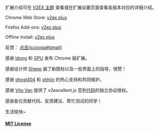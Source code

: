 扩展介绍可在 [V2EX 主题](http://www.v2ex.com/t/198074) 查看或在扩展设置页面查看各版本对应的详细介绍。

Chrome Web Store: [v2ex plus](https://chrome.google.com/webstore/detail/daeclijmnojoemooblcbfeeceopnkolo)

Firefox Add-ons: [v2ex plus](https://addons.mozilla.org/zh-CN/firefox/addon/v2ex-plus9/)

Offline install: [v2ex plus](https://github.com/sciooga/v2ex-plus/releases)

反馈： [点击(sciooga#gmail)](mailto:sciooga@gmail.com)

感谢 [ldong](https://github.com/ldong) 和 [GPU](https://www.v2ex.com/member/GPU) 发布 Chrome 版扩展。

感谢设计师 [Sheep](http://sheephe.com) 画了新图标以及一些界面上的指导，很赞！

感谢 [ghost404](https://github.com/gloomy-ghost) 和 [xhhjin](http://xuhehuan.com/) 的热心支持和共同维护。

感谢 [Vito Van](https://github.com/VitoVan) 提供了 v2excellent.js 签到[代码](https://gist.github.com/VitoVan/bf00ce496b44c56417a675c521fe67e8)的独立协议授权。

感谢各位贡献代码、反馈建议、帮忙测试的同学！

生活愉快~



#### [MIT License](https://github.com/sciooga/v2ex-plus/blob/master/LICENSE)
